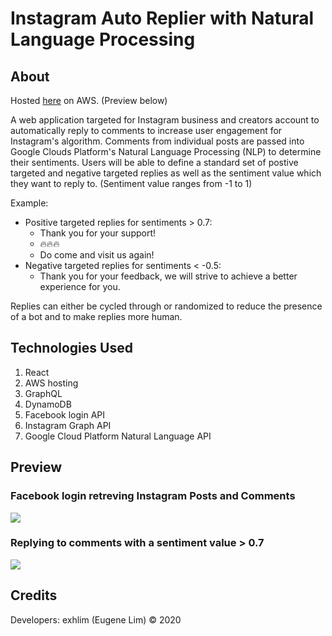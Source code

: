 # Instagram Auto Replier with Natural Language Processing

## About ##

Hosted [here](https://master.d14529d6qyf5xb.amplifyapp.com/) on AWS. (Preview below)

A web application targeted for Instagram business and creators account to automatically reply to comments to increase user engagement for Instagram's algorithm.
Comments from individual posts are passed into Google Clouds Platform's Natural Language Processing (NLP) to determine their sentiments.
Users will be able to define a standard set of postive targeted and negative targeted replies as well as the sentiment value which they want to reply to. (Sentiment value ranges from -1 to 1)

Example:
 - Positive targeted replies for sentiments > 0.7:
    - Thank you for your support!
    - 🔥🔥🔥
    - Do come and visit us again!
 - Negative targeted replies for sentiments < -0.5:
    - Thank you for your feedback, we will strive to achieve a better experience for you.

Replies can either be cycled through or randomized to reduce the presence of a bot and to make replies more human.

## Technologies Used ##

1. React
2. AWS hosting
3. GraphQL
4. DynamoDB
5. Facebook login API
6. Instagram Graph API
7. Google Cloud Platform Natural Language API

## Preview ##

### Facebook login retreving Instagram Posts and Comments ###
![](./public/login.gif)

### Replying to comments with a sentiment value > 0.7 ###
![](./public/positive.gif)

## Credits ##

Developers: exhlim (Eugene Lim) © 2020